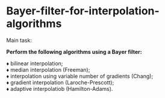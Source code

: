 # Bayer-filter-for-interpolation-algorithms

Main task: 

**Perform the following algorithms using a Bayer filter:<br />**

♦ bilinear interpolation;<br />
♦ median interpolation (Freeman);<br />
♦ interpolation using variable number of gradients (Chang);<br />
♦ gradient interpolation (Laroche-Prescott);<br />
♦ adaptive interpolatiob (Hamilton-Adams).<br />

